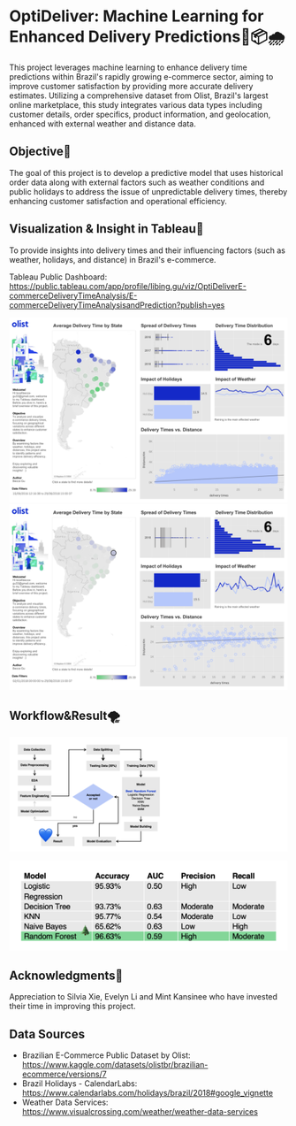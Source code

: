 # OptiDeliver: Machine Learning for Enhanced Delivery Predictions🚛📦🌧️ 
This project leverages machine learning to enhance delivery time predictions within Brazil's rapidly growing e-commerce sector, aiming to improve customer satisfaction by providing more accurate delivery estimates. Utilizing a comprehensive dataset from Olist, Brazil's largest online marketplace, this study integrates various data types including customer details, order specifics, product information, and geolocation, enhanced with external weather and distance data.

## Objective🎯
The goal of this project is to develop a predictive model that uses historical order data along with external factors such as weather conditions and public holidays to address the issue of unpredictable delivery times, thereby enhancing customer satisfaction and operational efficiency.

## Visualization & Insight in Tableau💐
To provide insights into delivery times and their influencing factors (such as weather, holidays, and distance) in Brazil's e-commerce.

Tableau Public Dashboard: https://public.tableau.com/app/profile/libing.gu/viz/OptiDeliverE-commerceDeliveryTimeAnalysis/E-commerceDeliveryTimeAnalysisandPrediction?publish=yes

![Tableau1](Tableau1.png)
![Tableau2](Tableau2.png)

## Workflow&Result🌪️
![Workflow](Workflow.png)

![result](result.png)

## Acknowledgments🙏
Appreciation to Silvia Xie, Evelyn Li and Mint Kansinee who have invested their time in improving this project.

## Data Sources 
- Brazilian E-Commerce Public Dataset by Olist: https://www.kaggle.com/datasets/olistbr/brazilian-ecommerce/versions/7
- Brazil Holidays - CalendarLabs: https://www.calendarlabs.com/holidays/brazil/2018#google_vignette
- Weather Data Services: https://www.visualcrossing.com/weather/weather-data-services
